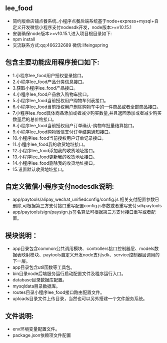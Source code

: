 ## lee_food
- 简约版单店铺点餐系统_小程序点餐后端系统基于node+express+mysql+自定义开发微信小程序支付nodesdk开发，node版本>=v10.15.1
- 安装确保node版本>=v10.15.1,进入项目根目录如下:
- npm install
- 交流联系方式:qq:466232689 微信:lifeingspring 

## 包含主要功能应用程序接口如下:
- 1.小程序lee_food用户授权登录接口。
- 2.小程序lee_food产品分类信息接口。
- 3.获取小程序lee_food产品接口。
- 4.小程序lee_food产品放入购物车接口。
- 5.小程序lee_food当前授权用户购物车列表接口。
- 6.小程序lee_food当前授权用户删除购物车中的一件商品或者全部商品接口。
- 7.小程序lee_food具体商品添加或者减少购买数量,并且返回添加或者减少购买数量后的总价格接口。
- 8.小程序lee_food当前授权用户订单确认-购物车批量结算接口。
- 9.小程序lee_food购物微信支付订单结果通知接口。
- 10.小程序lee_food当前授权用户订单记录接口。
- 11.小程序lee_food我的收货地址接口。
- 12.小程序lee_food添加我的收货地址接口。
- 13.小程序lee_food更新我的收货地址接口。
- 14.小程序lee_food删除我的收货地址接口。
- 15.设置默认收货地址接口。

## 自定义微信小程序支付nodesdk说明:
- app/paytools/alipay_wechat_unifiedconfig/config.js 相关支付配置参数已删除,可根据第三方支付接口重写配置config.js参数或者重写支付sdkpaytools
- app/paytools/sign/paysign.js签名算法可根据第三方支付接口重写或者配置。

## 模块说明：
- app目录包含common公共调用模块、controllers接口控制器层、models数据表映射模块、paytools自定义开发node支付sdk、service控制器层调用的下一层。
- app目录包含util函数等工具包。
- bin目录node后端服务运行启动配置文件及程序运行入口。
- database目录数据库配置。
- mysqldata目录数据库。
- routes目录小程序lee_food接口路由配置文件。
- uploads目录文件上传目录，当然也可以另外搭建一个文件服务系统。

## 文件说明:
- env环境变量配置文件。
- package.json依赖项文件配置

